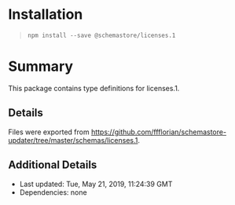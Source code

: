 # Installation
> `npm install --save @schemastore/licenses.1`

# Summary
This package contains type definitions for licenses.1.

## Details
Files were exported from https://github.com/ffflorian/schemastore-updater/tree/master/schemas/licenses.1.

## Additional Details
* Last updated: Tue, May 21, 2019, 11:24:39 GMT
* Dependencies: none
